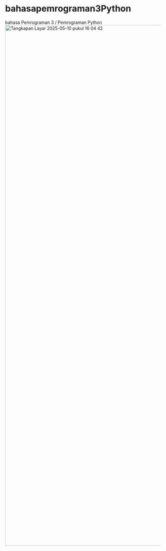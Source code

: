 # bahasapemrograman3Python
bahasa Pemrograman 3 / Pemrograman Python
<img width="1680" alt="Tangkapan Layar 2025-05-10 pukul 16 04 42" src="https://github.com/user-attachments/assets/9edf968d-e04e-4e47-a43e-38e888dee1d8" />
